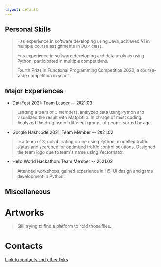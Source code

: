 ```yaml
---
layout: default
---
```


## Personal Skills

>Has experience in software developing using Java, achieved A1 in multiple course assignments in OOP class. 
>
>Has experience in software developing and data analysis using Python, participated in multiple competitions. 
>
>Fourth Prize in Functional Programming Competition 2020, a course-wide competition in year 1. 

## Major Experiences

*   DataFest 2021: Team Leader               -- 2021.03
>Leading a team of 3 members, analyzed data using Python and visualized the result with Matplotlib. In charge of most coding. Analyzed the drug use of different groups of people sorted by age.

*   Google Hashcode 2021: Team Member        -- 2021.02
>In a team of 3, collaborating online using Python, modelled traffic status and searched for optimized traffic control solutions. Designed the team logo due to team's name using Vectornator.

*   Hello World Hackathon: Team Member       -- 2021.02
>Attended workshops, gained experience in H5, UI design and game development in Python.

## Miscellaneous

# Artworks

>Still trying to find a platform to hold those files...

# Contacts

[Link to contacts and other links](./page-of-links.md)

